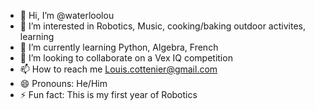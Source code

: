- 👋 Hi, I’m @waterloolou
- 👀 I’m interested in Robotics, Music, cooking/baking outdoor activites, learning
- 🌱 I’m currently learning Python, Algebra, French
- 💞️ I’m looking to collaborate on a Vex IQ competition
- 📫 How to reach me Louis.cottenier@gmail.com
- 😄 Pronouns: He/Him
- ⚡ Fun fact: This is my first year of Robotics

<!---
waterloolou/waterloolou is a ✨ special ✨ repository because its `README.md` (this file) appears on your GitHub profile.
You can click the Preview link to take a look at your changes.
--->
